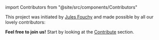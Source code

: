 import Contributors from "@site/src/components/Contributors"

This project was initiated by [Jules Fouchy](https://julesfouchy.github.io/) and made possible by all our lovely contributors:
<Contributors/>

**Feel free to join us!** Start by looking at the [Contribute](./contribute) section.
